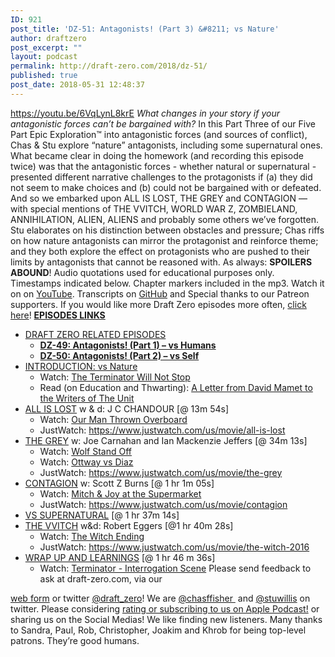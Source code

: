 ```yaml
---
ID: 921
post_title: 'DZ-51: Antagonists! (Part 3) &#8211; vs Nature'
author: draftzero
post_excerpt: ""
layout: podcast
permalink: http://draft-zero.com/2018/dz-51/
published: true
post_date: 2018-05-31 12:48:37
---
```

https://youtu.be/6VqLynL8krE *What changes in your story if your antagonistic forces can’t be bargained with?* In this Part Three of our Five Part Epic Exploration™ into antagonistic forces (and sources of conflict), Chas & Stu explore “nature” antagonists, including some supernatural ones. What became clear in doing the homework (and recording this episode twice) was that the antagonistic forces - whether natural or supernatural - presented different narrative challenges to the protagonists if (a) they did not seem to make choices and (b) could not be bargained with or defeated. And so we embarked upon ALL IS LOST, THE GREY and CONTAGION — with special mentions of THE VVITCH, WORLD WAR Z, ZOMBIELAND, ANNIHILATION, ALIEN, ALIENS and probably some others we’ve forgotten.<span class="Apple-converted-space"> </span> Stu elaborates on his distinction between obstacles and pressure; Chas riffs on how nature antagonists can mirror the protagonist and reinforce theme; and they both explore the effect on protagonists who are pushed to their limits by antagonists that cannot be reasoned with. As always: **SPOILERS ABOUND**! Audio quotations used for educational purposes only. Timestamps indicated below. Chapter markers included in the mp3. Watch it on on [YouTube][1]. Transcripts on [GitHub][2] and Special thanks to our Patreon supporters. If you would like more Draft Zero episodes more often, <a href="https://www.patreon.com/draftzero/" target="_blank" rel="noopener noreferrer">click here</a>! <span style="text-decoration: underline;"><b>EPISODES LINKS</b></span> 
*   <span style="text-decoration: underline;">DRAFT ZERO RELATED EPISODES</span> 
    *   <a style="font-weight: bold;" href="http://draft-zero.com/2018/dz-49/">DZ-49: Antagonists! (Part 1) – vs Humans</a>
    *   [**DZ-50: Antagonists! (Part 2) – vs Self**][3]
*   <span style="text-decoration: underline;">INTRODUCTION: vs Nature</span> 
    *   Watch: [The Terminator Will Not Stop][4]
    *   Read (on Education and Thwarting): [A Letter from David Mamet to the Writers of The Unit][5]
*   <span style="text-decoration: underline;">ALL IS LOST</span> w & d: J C CHANDOUR [@ 13m 54s] 
    *   Watch: [Our Man Thrown Overboard][6]
    *   JustWatch: <https://www.justwatch.com/us/movie/all-is-lost>
*   <span style="text-decoration: underline;">THE GREY</span> w: Joe Carnahan and Ian Mackenzie Jeffers [@ 34m 13s] 
    *   Watch: [Wolf Stand Off][7]
    *   Watch: [Ottway vs Diaz][8]
    *   JustWatch: <https://www.justwatch.com/us/movie/the-grey>
*   <span style="text-decoration: underline;">CONTAGION</span> w: Scott Z Burns [@ 1 hr 1m 05s] 
    *   Watch: [Mitch & Joy at the Supermarket][9]
    *   JustWatch: <https://www.justwatch.com/us/movie/contagion>
*   <span style="text-decoration: underline;">VS SUPERNATURAL</span> [@ 1 hr 37m 14s]
*   <span style="text-decoration: underline;">THE VVITCH</span> w&d: Robert Eggers<span class="Apple-converted-space"> [@1 hr 40m 28s]</span> 
    *   Watch: [The Witch Ending][10]
    *   JustWatch: <https://www.justwatch.com/us/movie/the-witch-2016>
*   <span style="text-decoration: underline;">WRAP UP AND LEARNINGS</span> [@ 1 hr 46 m 36s] 
    *   Watch: [Terminator - Interrogation Scene][11] Please send feedback to ask at draft-zero.com, via our 

<a href="http://draft-zero.com/feedback/" target="_blank" rel="noopener noreferrer">web form</a> or twitter <a href="https://twitter.com/draft_zero" target="_blank" rel="noopener noreferrer">@draft_zero</a>! We are <a href="http://www.twitter.com/chasffisher" target="_blank" rel="noopener noreferrer">@chasffisher </a> and <a href="http://www.twitter.com/stuwillis" target="_blank" rel="noopener noreferrer">@stuwillis</a> on twitter. Please considering [rating or subscribing to us on Apple Podcast!][12] or sharing us on the Social Medias! We like finding new listeners. Many thanks to Sandra, Paul, Rob, Christopher, Joakim and Khrob for being top-level patrons. They’re good humans.

 [1]: https://youtu.be/6VqLynL8krE
 [2]: https://github.com/Draft-Zero-Podcast/dz-transcripts/blob/master/DZ-51.vtt
 [3]: http://draft-zero.com/2018/dz-50/
 [4]: https://www.youtube.com/watch?v=zu0rP2VWLWw
 [5]: http://www.slashfilm.com/a-letter-from-david-mamet-to-the-writers-of-the-unit/
 [6]: https://www.youtube.com/watch?v=MlsZKMi_khM
 [7]: https://www.youtube.com/watch?v=4FKGf4yGUpU
 [8]: https://www.youtube.com/watch?v=Kj_Qd_gLAj8
 [9]: https://www.youtube.com/watch?v=LdedwD2ZZiU
 [10]: https://www.youtube.com/watch?v=HKHnVkAMiyg
 [11]: https://www.youtube.com/watch?v=LZF2T_5L3Z8
 [12]: https://itunes.apple.com/au/podcast/draft-zero-screenwriting-podcast/id847126598?mt=2&ls=1